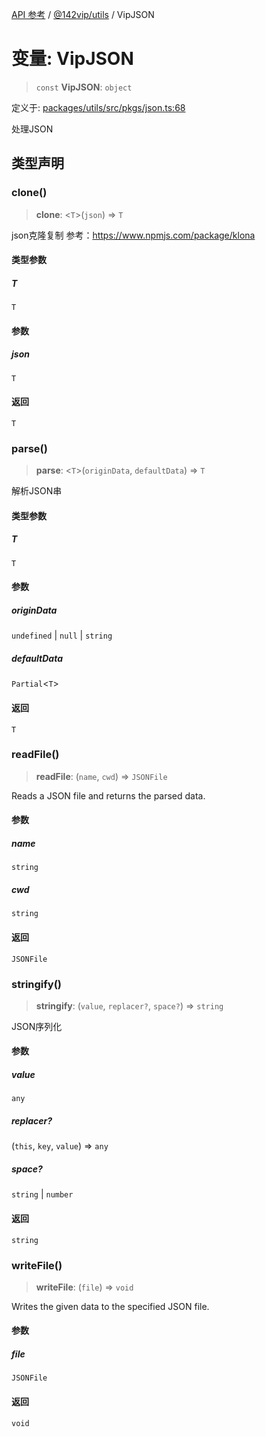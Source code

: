 [API 参考](../../../index.md) / [@142vip/utils](../index.md) / VipJSON

# 变量: VipJSON

> `const` **VipJSON**: `object`

定义于: [packages/utils/src/pkgs/json.ts:68](https://github.com/142vip/core-x/blob/d7c32a4c72e7e50fa8291351a2283aaafcc1d8c3/packages/utils/src/pkgs/json.ts#L68)

处理JSON

## 类型声明

### clone()

> **clone**: \<`T`\>(`json`) => `T`

json克隆复制
参考：https://www.npmjs.com/package/klona

#### 类型参数

##### T

`T`

#### 参数

##### json

`T`

#### 返回

`T`

### parse()

> **parse**: \<`T`\>(`originData`, `defaultData`) => `T`

解析JSON串

#### 类型参数

##### T

`T`

#### 参数

##### originData

`undefined` | `null` | `string`

##### defaultData

`Partial`\<`T`\>

#### 返回

`T`

### readFile()

> **readFile**: (`name`, `cwd`) => `JSONFile`

Reads a JSON file and returns the parsed data.

#### 参数

##### name

`string`

##### cwd

`string`

#### 返回

`JSONFile`

### stringify()

> **stringify**: (`value`, `replacer?`, `space?`) => `string`

JSON序列化

#### 参数

##### value

`any`

##### replacer?

(`this`, `key`, `value`) => `any`

##### space?

`string` | `number`

#### 返回

`string`

### writeFile()

> **writeFile**: (`file`) => `void`

Writes the given data to the specified JSON file.

#### 参数

##### file

`JSONFile`

#### 返回

`void`
